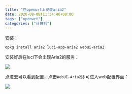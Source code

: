 ```yaml
---
title: "在openwrt上安装aria2"
date: 2020-08-08T11:34:40+08:00
tags: ["openwrt"]
categories: ["计算机"]
---
```


安装：

```
opkg install aria2 luci-app-aria2 webui-aria2
```

安装好后在luci下会出现Aria2的服务：

![](/img/在openwrt上安装aria2/Snipaste_2020-08-08_11-36-22.png)

点进去可以看到配置，点击`WebUI-Aria2`即可进入web配置界面：

![](/img/在openwrt上安装aria2/Snipaste_2020-08-08_11-38-08.png)
